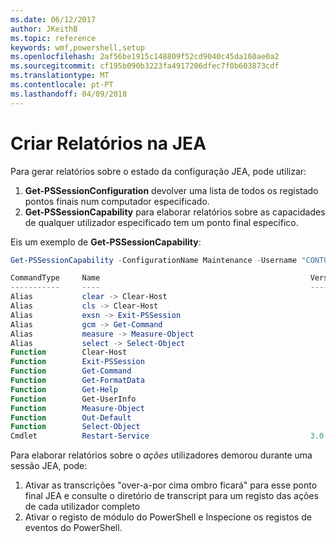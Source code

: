 ```yaml
---
ms.date: 06/12/2017
author: JKeithB
ms.topic: reference
keywords: wmf,powershell,setup
ms.openlocfilehash: 2af56be1915c148809f52cd9040c45da160ae0a2
ms.sourcegitcommit: cf195b090b3223fa4917206dfec7f0b603873cdf
ms.translationtype: MT
ms.contentlocale: pt-PT
ms.lasthandoff: 04/09/2018
---
```

# <a name="reporting-on-jea"></a>Criar Relatórios na JEA
Para gerar relatórios sobre o estado da configuração JEA, pode utilizar:
1.  **Get-PSSessionConfiguration** devolver uma lista de todos os registado pontos finais num computador especificado.
2.  **Get-PSSessionCapability** para elaborar relatórios sobre as capacidades de qualquer utilizador especificado tem um ponto final específico.

Eis um exemplo de **Get-PSSessionCapability**:
```powershell
Get-PSSessionCapability -ConfigurationName Maintenance -Username "CONTOSO\JohnDoe"

CommandType     Name                                               Version    Source
-----------     ----                                               -------    ------
Alias           clear -> Clear-Host
Alias           cls -> Clear-Host
Alias           exsn -> Exit-PSSession
Alias           gcm -> Get-Command
Alias           measure -> Measure-Object
Alias           select -> Select-Object
Function        Clear-Host
Function        Exit-PSSession
Function        Get-Command
Function        Get-FormatData
Function        Get-Help
Function        Get-UserInfo
Function        Measure-Object
Function        Out-Default
Function        Select-Object
Cmdlet          Restart-Service                                    3.0.0.0 Microsof...


```

Para elaborar relatórios sobre o _ações_ utilizadores demorou durante uma sessão JEA, pode:
1. Ativar as transcrições "over-a-por cima ombro ficará" para esse ponto final JEA e consulte o diretório de transcript para um registo das ações de cada utilizador completo
2. Ativar o registo de módulo do PowerShell e Inspecione os registos de eventos do PowerShell.